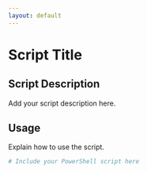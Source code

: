 ```yaml
---
layout: default
---
```


# Script Title

## Script Description

Add your script description here.

## Usage

Explain how to use the script.

```powershell
# Include your PowerShell script here
